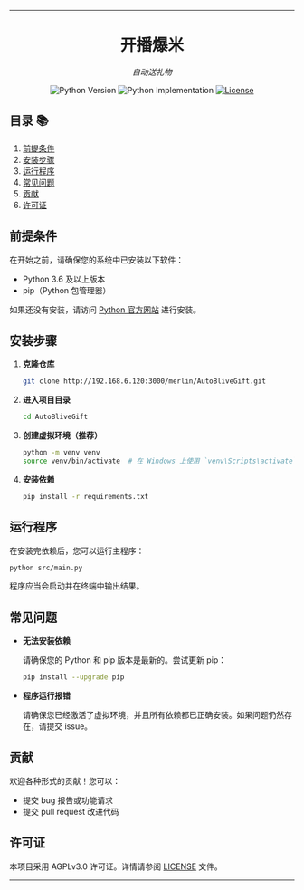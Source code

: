 
---
<div align="center">

# 开播爆米

_自动送礼物_

<img alt="Python Version" src="https://img.shields.io/pypi/pyversions/WeiboBot" /></a>
<img alt="Python Implementation" src="https://img.shields.io/pypi/implementation/WeiboBot" /></a>
<a href="http://192.168.6.120:3000/merlin/AutoBliveGift/src/branch/master/LICENSE"><img alt="License" src="https://img.shields.io/github/license/MerlinCN/WeiboBot"></a>

</div>

## 目录 📚

1. [前提条件](#前提条件)
2. [安装步骤](#安装步骤)
3. [运行程序](#运行程序)
4. [常见问题](#常见问题)
5. [贡献](#贡献)
6. [许可证](#许可证)

## 前提条件

在开始之前，请确保您的系统中已安装以下软件：

- Python 3.6 及以上版本
- pip（Python 包管理器）

如果还没有安装，请访问 [Python 官方网站](https://www.python.org/) 进行安装。

## 安装步骤

1. **克隆仓库**

    ```bash
    git clone http://192.168.6.120:3000/merlin/AutoBliveGift.git
    ```

2. **进入项目目录**

    ```bash
    cd AutoBliveGift
    ```

3. **创建虚拟环境（推荐）**

    ```bash
    python -m venv venv
    source venv/bin/activate  # 在 Windows 上使用 `venv\Scripts\activate`
    ```

4. **安装依赖**

    ```bash
    pip install -r requirements.txt
    ```

## 运行程序 

在安装完依赖后，您可以运行主程序：

```bash
python src/main.py
```

程序应当会启动并在终端中输出结果。

## 常见问题

- **无法安装依赖**

    请确保您的 Python 和 pip 版本是最新的。尝试更新 pip：

    ```bash
    pip install --upgrade pip
    ```

- **程序运行报错**

    请确保您已经激活了虚拟环境，并且所有依赖都已正确安装。如果问题仍然存在，请提交 issue。

## 贡献

欢迎各种形式的贡献！您可以：

- 提交 bug 报告或功能请求
- 提交 pull request 改进代码


## 许可证

本项目采用 AGPLv3.0 许可证。详情请参阅 [LICENSE](LICENSE) 文件。

---
